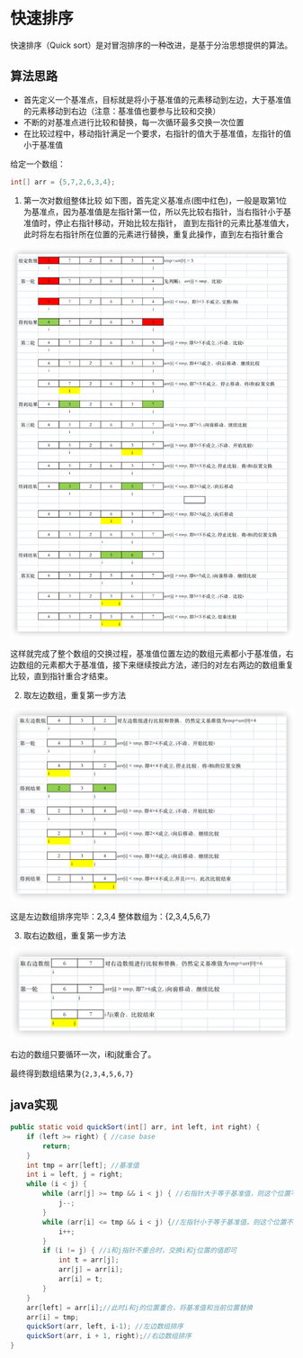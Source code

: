# 快速排序

快速排序（Quick sort）是对冒泡排序的一种改进，是基于分治思想提供的算法。

## 算法思路
+ 首先定义一个基准点，目标就是将小于基准值的元素移动到左边，大于基准值的元素移动到右边（注意：基准值也要参与比较和交换）
+ 不断的对基准点进行比较和替换，每一次循环最多交换一次位置
+ 在比较过程中，移动指针满足一个要求，右指针的值大于基准值，左指针的值小于基准值

给定一个数组：
```java
int[] arr = {5,7,2,6,3,4};
```

1. 第一次对数组整体比较
如下图，首先定义基准点(图中红色)，一般是取第1位为基准点，因为基准值是左指针第一位，所以先比较右指针，当右指针小于基准值时，停止右指针移动，开始比较左指针，
直到左指针的元素比基准值大，此时将左右指针所在位置的元素进行替换，重复此操作，直到左右指针重合

![初始化](/images/java_basics/algorithm/quick_sort/quick_sort_compare_swap.png)

这样就完成了整个数组的交换过程，基准值位置左边的数组元素都小于基准值，右边数组的元素都大于基准值，接下来继续按此方法，递归的对左右两边的数组重复比较，直到指针重合才结束。

2. 取左边数组，重复第一步方法

![初始化](/images/java_basics/algorithm/quick_sort/quick_sort_left_arr.png)

这是左边数组排序完毕：2,3,4  整体数组为：{2,3,4,5,6,7}

3. 取右边数组，重复第一步方法

![初始化](/images/java_basics/algorithm/quick_sort/quick_sort_right_arr.png)

右边的数组只要循环一次，i和j就重合了。

最终得到数组结果为`{2,3,4,5,6,7}`

## java实现
```java
public static void quickSort(int[] arr, int left, int right) {
    if (left >= right) { //case base
        return;
    }
    int tmp = arr[left]; //基准值
    int i = left, j = right;
    while (i < j) {
        while (arr[j] >= tmp && i < j) { //右指针大于等于基准值，则这个位置不用交换，继续比较前一个位置
            j--;
        }
        while (arr[i] <= tmp && i < j) {//左指针小于等于基准值，则这个位置不用交换，继续比较后一个位置
            i++;
        }
        if (i != j) { //i和j指针不重合时，交换i和j位置的值即可
            int t = arr[j];
            arr[j] = arr[i];
            arr[i] = t;
        }
    }
    arr[left] = arr[i];//此时i和j的位置重合，将基准值和当前位置替换
    arr[i] = tmp;
    quickSort(arr, left, i-1); //左边数组排序
    quickSort(arr, i + 1, right);//右边数组排序
}
```





